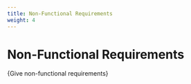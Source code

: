 ```yaml
---
title: Non-Functional Requirements
weight: 4
---
```


# Non-Functional Requirements

{Give non-functional requirements}